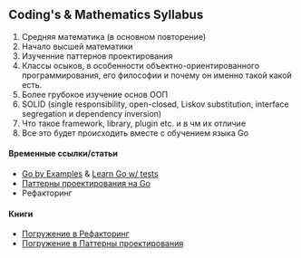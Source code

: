 ## Coding's & Mathematics Syllabus
1. Средняя математика (в основном повторение)
2. Начало высшей математики
3. Изученние паттернов проектирования
4. Классы осыков, в особенности объектно-ориентированного программирования, его философии и почему он именно такой какой есть.
5. Более грубокое изучение основ ООП
6.  SOLID (single responsibility, open-closed, Liskov substitution, interface segregation и dependency inversion)
7. Что такое framework, library, plugin etc. и в чм их отличие
8. Все это будет происходить вместе с обучением языка Go


#### Временные ссылки/статьи
- [Go by Examples](https://gobyexample.com/) & [Learn Go w/ tests](https://quii.gitbook.io/learn-go-with-tests)
- [Паттерны проектирования на Go](https://github.com/tmrts/go-patterns)
- Рефакторинг


#### Книги
- [Погружение в Рефакторинг](https://mega.nz/#!dOpz3KDI!-H5Cl3H8q0-QoJxG2J4YzCeuB0iQrkmXRk6SCV1JjEQ)
- [Погружение в Паттерны проектирования](https://mega.nz/#!YDhVzQII!5PXAwG3xvKqtOyEOBGuFEXMdbB_4ZejeZBEYsM43xhg)
<!--stackedit_data:
eyJkaXNjdXNzaW9ucyI6eyJPeEo0Y3VmM1p4VkltZjlCIjp7In
N0YXJ0Ijo1NzYsImVuZCI6Njg3LCJ0ZXh0IjoiLSBbR28gYnkg
RXhhbXBsZXNdKGh0dHBzOi8vZ29ieWV4YW1wbGUuY29tLykgJi
BbTGVhcm4gR28gdy8gdGVzdHNdKGh0dHBzOi8vcXVpaeKApiJ9
fSwiY29tbWVudHMiOnsiSXE3U0UzNFRaOHhQN1RUSiI6eyJkaX
NjdXNzaW9uSWQiOiJPeEo0Y3VmM1p4VkltZjlCIiwic3ViIjoi
Z2g6NTM3NjQ5NSIsInRleHQiOiLQntCx0LAg0L/RgNC+0LXQut
GC0LAg0Y8g0L/QtdGA0LXQstC+0LbRgywg0LzQvtC20LXRgiDR
g9GB0L/QtdGOINC6INC80L7QvNC10L3RgtGDINC60L7Qs9C00L
Ag0YLRiyDQv9GA0L7Rh9C40YLQsNC10YjRjCDQutC90LjQs9GD
IiwiY3JlYXRlZCI6MTUzNTEwOTY5MDA3MH19LCJoaXN0b3J5Ij
pbMTg0NjY4ODEyLC0xODcyODkyNzA0XX0=
-->